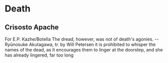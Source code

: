 # Death
## Crisosto Apache
For E.P. Kazhe/Botella
The dread, however, was not of death's agonies.
-- Ryūnosuke Akutagawa, tr. by Will Petersen
it is prohibited to whisper the names of the dead,
as it encourages them to linger at the doorstep,
and she has already lingered, far too long